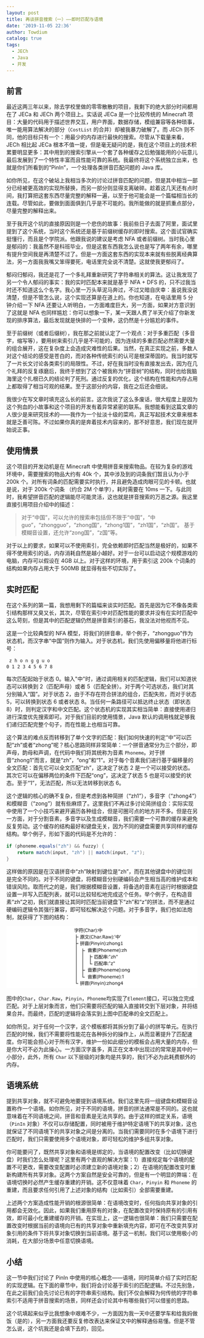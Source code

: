 ```yaml
---
layout: post
title: 再谈拼音搜索（一）——即时匹配与语境
date: '2019-11-05 22:36'
author: Towdium
catalog: true
tags:
  - JECh
  - Java
  - 开发
---
```


## 前言

最近这两三年以来，除去学校里做的零零散散的项目，我剩下的绝大部分时间都用在了 JECa 和 JECh 两个项目上。实话说 JECa 是一个比较传统的 Minecraft 项目：大量的代码用于描述世界交互，用户界面，数据存储，模组兼容等各种琐事，唯一能用算法解决的部分（`CostList` 的合并）却被我暴力破解了。而 JECh 则不同，他的目标只有一个：用最少的内存进行最快的搜索。尽管从下载量来看，JECh 相比起 JECa 根本不值一提，但是毫无疑问的是，我在这个项目上的技术积累要明显更多：其中用到的搜索引擎从一个套了各种缓存之后勉强能用的小玩意儿最后发展到了一个特性丰富而且性能可靠的系统。我最终将这个系统独立出来，也就是你们所看到的“PinIn”，一个处理各类拼音匹配问题的 Java 库。

如你所见，在这个破站上我相当多次的讨论过拼音匹配的问题，但是其中相当一部分已经被更高效的实现所替换，而另一部分则显得支离破碎。趁着这几天还有点时间，我打算把这套东西尽量完整的解释一遍，以至于他可能会是一个篇幅相当长的连载。尽管如此，要做到面面俱到几乎是不可能的。我所能做的就是抓重点部分，尽量完整的解释出来。

至于我开这个坑的直接原因则是一个悲伤的故事：我前些日子去面了阿里，面试里提到了这个系统，当时这个系统还是基于前缀树缓存的即时搜索。这个面试官确实挺懂行，而且是个学院派。他跟我说的建议是考虑 NFA 或者前缀树。当时我心里是郁闷的：我虽然不是科班毕业，但是这套东西我怎么说也是写了两年有余，哪里有提升空间我是再清楚不过了。但是一方面这套东西的实现本来就有些脱离经典算法，另一方面我我嘴又笨得要死，电话里完全说不清楚。这就使我更郁闷了。

郁闷归郁闷，我还是花了一个多礼拜重新研究了字符串相关的算法。这让我发现了另一个令人郁闷的事实：我的实时匹配本来就是基于 NFA + DFS 的，只不过我当时还不知道这么个名字。我心里一万头草泥马奔过，不过又暗自庆幸：虽说我没说清楚，但是不管怎么说，这个实现还算是在道上的。你也知道，在电话里用 5 分钟介绍一下 NFA 还要让人听明白，一方面难度巨大，另一方面，如果对方意识到了这就是 NFA 也同样尴尬：你可以想象一下，某一天跟人费了半天介绍了你新发现的排序算法，最后发现就是快排的一个变种，这仍然是十分尴尬的事件。

至于前缀树（或者后缀树），我在那之前就认定了一个观点：对于多重匹配（多音字，缩写等），要用树来索引几乎是不可能的，因为连续的多重匹配必然需要大量的组合展开，这在复杂度上会造成灾难性的后果。当然，在真正实现之前，多数人对这个结论的感受是苍白的，而对各种传统索引的认可是根深蒂固的。我当时就写了一片长文讨论各类索引的局限性。不过，好在我当时没有直接发出去，因为在几个礼拜的反复琢磨后，我终于想到了这个被我称为“拼音树”的结构，同时也给我脑海里这个扎根已久的结论判了死刑。通过反复的优化，这个结构在性能和内存占用上都取得了相当可观的结果。至于这部分的内容，我在之后还会细说。

我很少在写文章时填充这么长的前言。这次我说了这么多废话，很大程度上是因为这个狗血的小故事和这个项目的开发有着异常紧密的联系。我想能看到这篇文章的人很少是来研究技术的——我作为一个扯淡十级的菜鸡，真正写起技术文章来根本就是乏善可陈。不过如果你真的是奔着技术内容来的，那不好意思，我们现在就开始说正事。

## 使用情景

这个项目的开发动机是在 Minecraft 中使用拼音来搜索物品。在较为复杂的游戏环境中，需要搜索的物品大约有 40k 个，其中涉及到的词条我们暂且认为小于 200k 个。对所有词条的匹配需要实时执行，并且避免造成肉眼可见的卡顿。也就是说，对于 200k 个词条 （约合 2M 个单字），耗时需要在 10ms 一下。与此同时，我希望拼音匹配的逻辑能尽可能灵活，这也就是拼音搜索的万恶之源。我这里直接引用项目介绍中的描述：

> 对于“中国”，可以允许的搜索串包括但不限于“中国”，“中guo”，“zhongguo”，“zhong国”，“zhong1国”，“zh1国”，“zh国”。 基于模糊音设置，还允许“zong国”，“z国”等。

对于以上的要求，如果可以不使用索引，完全依赖即时匹配当然是极好的，如果不得不使用索引的话，内存消耗自然是越小越好。对于一台可以启动这个规模游戏的电脑，内存可以假设在 4GB 以上。对于这样的环境，用于索引这 200k 个词条的结构如果内存占用大于 500MB 就显得有些不切实际了。

## 实时匹配

在这个系列的第一篇，我想用剩下的篇幅来谈实时匹配。首先是因为它不像各类索引结构那样又臭又长，其次，尽管在索引中对匹配性能的要求并没有在实时匹配中这么苛刻，但是其中的匹配逻辑仍然是拼音索引的基石，我没法对他视而不见。

这是一个比较典型的 NFA 模型，将我们的拼音串，举个例子，“zhongguo”作为状态机，而汉字串“中国”则作为输入。对于状态机，我们先使用偏移量将他进行标号：

```
 z h o n g g u o
0 1 2 3 4 5 6 7 8
```

每次匹配起始于状态 0。输入"中"时，通过调用相关的匹配逻辑，我们可以知道状态可以转换到 2（匹配声母）或者 5（匹配全拼）。对于两个可选状态，我们对其分别输入“国”。对于状态 2，由于不存在符合拼法的组合，匹配失败，而对于状态 5，可以转换到状态 6 或者状态 8。当任何一条路径可以抵达终止状态（即状态 8）时，则判定汉字和中文匹配。这个状态机的实现其实相当简单：直接使用递归进行深度优先搜索即可。对于我们目前的使用情景，Java 默认的调用栈就足够我们递归匹配完整个句子，而在性能上也相当可靠。

这个算法的难点反而转移到了单个文字的匹配：我们如何快速的判定“中”可以匹配“zh”或者“zhong”呢？核心思路同样非常简单：一个拼音通常分为三个部分，即声母，韵母和声调，在代码中我们将其统称为音素 `Phoneme`。对于拼音“zhong1”而言，就是“zh”，“ong”和“1”。对于每个音素我们进行基于偏移量的全文匹配：首先它可以全文匹配“zh”，这决定了状态 2 是一个可以接受的状态。其次它可以在偏移两位的条件下匹配“ong”，这决定了状态 5 也是可以接受的状态。至于“1”，无法匹配，所以无法转移到状态 6。

这个逻辑的核心的确不复杂，但是考虑到各种简拼（“zh1”），多音字（“zhong4”）和模糊音（“zong”）就有些麻烦了。这里我们不再过多讨论简拼组合：实际实现中使用了一个小技巧来避开遍历各种组合，但是可圈可点的地方并不多。但是在另一方面，对于分割音素，多音字以及生成模糊音，我们需要一个可靠的缓存来避免反复劳动。这个缓存的结构最好和键盘无关，因为不同的键盘需要共享同样的缓存结构。举个例子，形如下面的代码是不允许的：

```java
if (phoneme.equals("zh") && fuzzy) {
    return match(input, "zh") || match(input, "z");
}
```

这样做的原因是在汉语拼音中“zh”映射到键位是“zh”，而在其他键盘中的键位则是完全不同的。对于不同的键盘，将模糊音分别硬编码会产生相当高的维护成本和错误风险。取而代之的是，我们根据模糊音设置，将备选的音素在运行时根据键盘设置一并写入匹配列表，就可以比较轻松地完成这个任务。举个例子，在构造音素“zh”之初，我们就直接让其同时匹配当前键盘下“zh”和“z”的拼法，而不是通过硬编码逻辑令其强行兼容，即可轻松解决这个问题。对于多音字，我们也如法炮制，就获得了下图的结构：

![模板结构][1]

图中的`Char`，`Char.Raw`，`Pinyin`，`Phoneme`均实现了`Element`接口，可以独立完成匹配。对于上层对象而言，他们只需要将匹配的输入直接转交到下层对象，并将结果合并。而最终，匹配的逻辑将会落实到上图中匹配串的全文匹配上。

如你所见，对于任何一个汉字，这个模板都将其拆分到了最小的拼写单元。在执行匹配的时候，我们不需要将性能花在各种拆分的操作上，从而显著提升了匹配速度。你可能会担心对于所有汉字，维护一份如此细分的模板会占用大量的内存，但是你大可不必为此操心。一方面汉字虽多，真正在文本中出现过的常常是其中的一小部分，此外，所有 `Char` 以下层级的对象均是共享的，我们不必为此耗费额外的内存。

## 语境系统

提到共享对象，就不可避免地要提到语境系统。我们这里先将一组键盘和模糊音设置称作一个语境。如你所见，对于不同的语境，拼音的拼法通常是不同的。这也就意味着在不同语境之间，拼音和音素是无法共享的。由于这样的绑定关系，语境（`PinIn` 对象）不仅可以存储配置，同时被用于维护特定语境下的共享对象，这也就保证了不同语境下的共享对象之间是分离的。当我们需要同时在多个语境下进行匹配时，我们只需要使用多个语境对象，即可轻松的维护多组共享对象。

你可能要问了，既然共享对象和语境是绑定的，当语境的配置改变（比如切换键盘）时我们怎么处理呢？这里有两个直观的解决方案：1）直接规定每个语境的配置不可更改，需要改变配置时必须建立新的语境对象；2）在语境的配置改变时重新构建所有共享对象。这两个方案自然是安全可靠的，但是有一个明显的弊端：在语境切换时必然产生缓存重建的开销。这不仅意味着 `Char`，`Pinyin` 和 `Phoneme` 的重建，而且要求任何引用了上述对象的结构（比如索引）全部需要重建。

上述两个方案造成性能开销的根源很简单：在语境改变时，任何指向共享对象的引用都会无效化。因此，如果我们重用原有的对象，在配置改变时保持原有的引用有效，即可最小化重建缓存的开销。在实现上，这一逻辑也很简单：我们只需要在配置改变时根据当前的语境向已有的共享对象中重新填充内容，即可在不改变共享对象引用的条件下将共享对象切换到当前语境。基于这一机制，我们可以使用极小的消耗，在大部分场景中任意切换语境。

## 小结

这一节中我们讨论了 PinIn 中使用的核心概念——语境，同时简单介绍了实时匹配的实现逻辑。在下面的章节中，我们将会讨论基于索引的匹配逻辑。不过先别急，在此之前我们会先讨论已有的字符串索引结构。我们不仅会解释为何传统的字符串索引不适用于拼音搜索的场景，同样还会讨论其中有哪些我们可以借鉴的思路。

这个坑填起来似乎比我想象中艰难不少，一方面因为我一天中还要学车和给我妈做饭（是的），另一方面我还要反复修改表达来保证文中的解释通俗易懂。但是不管怎么说，这个坑我还是会填下去的，回见。

[1]: /img/posts/2019/pinyin-search-again-1_1.png